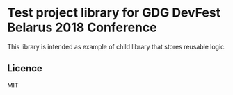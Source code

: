 # Test project library for GDG DevFest Belarus 2018 Conference

This library is intended as example of child library that stores reusable logic.

## Licence

MIT
